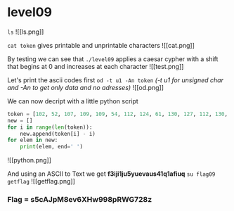 # level09

`ls`
![[ls.png]]

`cat token` gives printable and unprintable characters
![[cat.png]]

By testing we can see that `./level09` applies a caesar cypher with a shift that begins at 0 and increases at each character
![[test.png]]

Let's print the ascii codes first
`od -t u1 -An token` *(-t u1 for unsigned char and -An to get only data and no adresses)*
![[od.png]]

We can now decript with a little python script
```python
token = [102, 52, 107, 109, 109, 54, 112, 124, 61, 130, 127, 112, 130, 110, 131, 130, 68, 66, 131, 68, 117, 123, 127, 140, 137, 10]
new = []
for i in range(len(token)):
    new.append(token[i] - i)
for elem in new:
    print(elem, end=' ')
```
![[python.png]]

And using an ASCII to Text we get **f3iji1ju5yuevaus41q1afiuq**
`su flag09`
`getflag`
![[getflag.png]]

### Flag = s5cAJpM8ev6XHw998pRWG728z